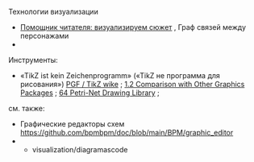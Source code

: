 Технологии визуализации
- [Помощник читателя: визуализируем сюжет](https://habr.com/ru/articles/900870/) , Граф связей между персонажами
- 
Инструменты:
- «TikZ ist kein Zeichenprogramm» («TikZ не программа для рисования») [PGF / TikZ wike](https://ru.wikipedia.org/wiki/PGF/Tikz) ; [1.2 Comparison with Other Graphics Packages](https://tikz.dev/) ; [64 Petri-Net Drawing Library](https://tikz.dev/library-petri) ;  

см. также:
- Графические редакторы схем https://github.com/bpmbpm/doc/blob/main/BPM/graphic_editor
- - visualization/diagramascode
  
